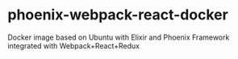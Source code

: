 # phoenix-webpack-react-docker
Docker image based on Ubuntu with Elixir and Phoenix Framework integrated with Webpack+React+Redux

